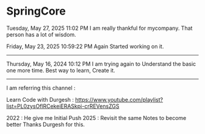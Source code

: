 # SpringCore

Tuesday, May 27, 2025 11:02 PM
I am really thankful for mycompany.
That person has a lot of wisdom.


Friday, May 23, 2025 10:59:22 PM
Again Started working on it.


---

Thursday, May 16, 2024 10:12 PM
I am trying again to Understand the basic one more time. Best way to learn, Create it.


---

I am referring this channel : 

Learn Code with Durgesh  :
https://www.youtube.com/playlist?list=PL0zysOflRCekeiERASkpi-crREVensZGS

2022 : He give me Initial Push 
2025 : Revisit the same Notes to become better
Thanks Durgesh for this.